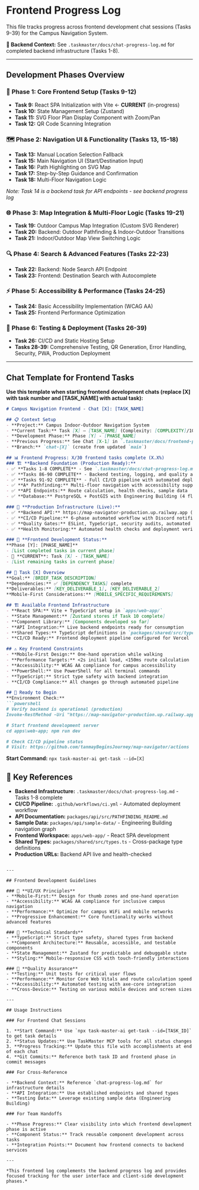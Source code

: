 # Frontend Progress Log

This file tracks progress across frontend development chat sessions (Tasks 9-39) for the Campus Navigation System.

**📁 Backend Context:** See `.taskmaster/docs/chat-progress-log.md` for completed backend infrastructure (Tasks 1-8).

---

## Development Phases Overview

### 🎯 **Phase 1: Core Frontend Setup (Tasks 9-12)**
- **Task 9:** React SPA Initialization with Vite ← **CURRENT** (in-progress)
- **Task 10:** State Management Setup (Zustand)
- **Task 11:** SVG Floor Plan Display Component with Zoom/Pan
- **Task 12:** QR Code Scanning Integration

### 🗺️ **Phase 2: Navigation UI & Functionality (Tasks 13, 15-18)**
- **Task 13:** Manual Location Selection Fallback
- **Task 15:** Main Navigation UI (Start/Destination Input)
- **Task 16:** Path Highlighting on SVG Map
- **Task 17:** Step-by-Step Guidance and Confirmation
- **Task 18:** Multi-Floor Navigation Logic

*Note: Task 14 is a backend task for API endpoints - see backend progress log*

### 🌐 **Phase 3: Map Integration & Multi-Floor Logic (Tasks 19-21)**
- **Task 19:** Outdoor Campus Map Integration (Custom SVG Renderer)
- **Task 20:** Backend: Outdoor Pathfinding & Indoor-Outdoor Transitions
- **Task 21:** Indoor/Outdoor Map View Switching Logic

### 🔍 **Phase 4: Search & Advanced Features (Tasks 22-23)**
- **Task 22:** Backend: Node Search API Endpoint
- **Task 23:** Frontend: Destination Search with Autocomplete

### ⚡ **Phase 5: Accessibility & Performance (Tasks 24-25)**
- **Task 24:** Basic Accessibility Implementation (WCAG AA)
- **Task 25:** Frontend Performance Optimization

### 🚀 **Phase 6: Testing & Deployment (Tasks 26-39)**
- **Task 26:** CI/CD and Static Hosting Setup
- **Tasks 28-39:** Comprehensive Testing, QR Generation, Error Handling, Security, PWA, Production Deployment

---

## Chat Template for Frontend Tasks

**Use this template when starting frontend development chats (replace [X] with task number and [TASK_NAME] with actual task):**

```markdown
# Campus Navigation Frontend - Chat [X]: [TASK_NAME]

## 📋 Context Setup
- **Project:** Campus Indoor-Outdoor Navigation System  
- **Current Task:** Task [X] – [TASK_NAME] (Complexity: [COMPLEXITY]/10)
- **Development Phase:** Phase [Y] - [PHASE_NAME]
- **Previous Progress:** See Chat [X-1] in `.taskmaster/docs/frontend-progress-log.md` ([PREVIOUS_TASK] complete)  
- **Branch:** `chat-[X]` (create from updated `main`)

## 📊 Frontend Progress: X/30 frontend tasks complete (X.X%)
### 🏗️ **Backend Foundation (Production Ready):**
- ✅ **Tasks 1-8 COMPLETE** - See `.taskmaster/docs/chat-progress-log.md`
- ✅ **Tasks 86-90 COMPLETE** - Backend testing, logging, and quality assurance
- ✅ **Tasks 91-92 COMPLETE** - Full CI/CD pipeline with automated deployment
- ✅ **A* Pathfinding:** Multi-floor navigation with accessibility support
- ✅ **API Endpoints:** Route calculation, health checks, sample data
- ✅ **Database:** PostgreSQL + PostGIS with Engineering Building (4 floors, 39 nodes, 50 edges)

### 🚀 **Production Infrastructure (Live):**
- ✅ **Backend API:** https://map-navigator-production.up.railway.app (Railway)
- ✅ **CI/CD Pipeline:** 6-phase automated workflow with Discord notifications
- ✅ **Quality Gates:** ESLint, TypeScript, security audits, automated testing
- ✅ **Health Monitoring:** Automated health checks and deployment verification

### 🎯 **Frontend Development Status:**
**Phase [Y]: [PHASE_NAME]**
- [List completed tasks in current phase]
- 🎯 **CURRENT**: Task [X] - [TASK_NAME]
- [List remaining tasks in current phase]

## 🎯 Task [X] Overview
**Goal:** [BRIEF_TASK_DESCRIPTION]
**Dependencies:** ✅ [DEPENDENCY_TASKS] complete
**Deliverables:** [KEY_DELIVERABLE_1], [KEY_DELIVERABLE_2]
**Mobile-First Considerations:** [MOBILE_SPECIFIC_REQUIREMENTS]

## 🏗️ Available Frontend Infrastructure
- **React SPA:** Vite + TypeScript setup in `apps/web-app/`
- **State Management:** [Zustand stores if Task 10 complete]
- **Component Library:** [Components developed so far]
- **API Integration:** Live backend endpoints ready for consumption
- **Shared Types:** TypeScript definitions in `packages/shared/src/types.ts`
- **CI/CD Ready:** Frontend deployment pipeline configured for Vercel

## ⚠️ Key Frontend Constraints
- **Mobile-First Design:** One-hand operation while walking
- **Performance Targets:** <2s initial load, <150ms route calculation
- **Accessibility:** WCAG AA compliance for campus accessibility
- **PowerShell:** Use PowerShell for all terminal commands
- **TypeScript:** Strict type safety with backend integration
- **CI/CD Compliance:** All changes go through automated pipeline

## 🚀 Ready to Begin
**Environment Check:**
```powershell
# Verify backend is operational (production)
Invoke-RestMethod -Uri "https://map-navigator-production.up.railway.app/health"

# Start frontend development server
cd apps\web-app; npm run dev

# Check CI/CD pipeline status
# Visit: https://github.com/tanmayBeginsJourney/map-navigator/actions
```

**Start Command:** `npx task-master-ai get-task --id=[X]`

## 📁 Key References
- **Backend Infrastructure:** `.taskmaster/docs/chat-progress-log.md` - Tasks 1-8 complete
- **CI/CD Pipeline:** `.github/workflows/ci.yml` - Automated deployment workflow
- **API Documentation:** `packages/api/src/PATHFINDING_README.md`
- **Sample Data:** `packages/api/sample-data/` - Engineering Building navigation graph
- **Frontend Workspace:** `apps/web-app/` - React SPA development
- **Shared Types:** `packages/shared/src/types.ts` - Cross-package type definitions
- **Production URLs:** Backend API live and health-checked
```

---

## Frontend Development Guidelines

### 🎨 **UI/UX Principles**
- **Mobile-First:** Design for thumb zones and one-hand operation
- **Accessibility:** WCAG AA compliance for inclusive campus navigation
- **Performance:** Optimize for campus WiFi and mobile networks
- **Progressive Enhancement:** Core functionality works without advanced features

### 🔧 **Technical Standards**
- **TypeScript:** Strict type safety, shared types from backend
- **Component Architecture:** Reusable, accessible, and testable components
- **State Management:** Zustand for predictable and debuggable state
- **Styling:** Mobile-responsive CSS with touch-friendly interactions

### 🧪 **Quality Assurance**
- **Testing:** Unit tests for critical user flows
- **Performance:** Monitor Core Web Vitals and route calculation speed
- **Accessibility:** Automated testing with axe-core integration
- **Cross-Device:** Testing on various mobile devices and screen sizes

---

## Usage Instructions

### For Frontend Chat Sessions

1. **Start Command:** Use `npx task-master-ai get-task --id=[TASK_ID]` to get task details
2. **Status Updates:** Use TaskMaster MCP tools for all status changes
3. **Progress Tracking:** Update this file with accomplishments at end of each chat
4. **Git Commits:** Reference both task ID and frontend phase in commit messages

### For Cross-Reference

- **Backend Context:** Reference `chat-progress-log.md` for infrastructure details
- **API Integration:** Use established endpoints and shared types
- **Testing Data:** Leverage existing sample data (Engineering Building)

### For Team Handoffs

- **Phase Progress:** Clear visibility into which frontend development phase is active
- **Component Status:** Track reusable component development across tasks
- **Integration Points:** Document how frontend connects to backend services

---

*This frontend log complements the backend progress log and provides focused tracking for the user interface and client-side development phases.* 